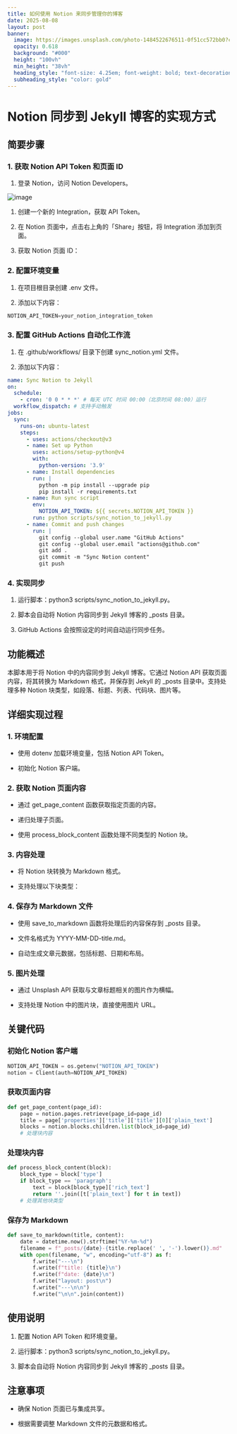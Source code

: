 ```yaml
---
title: 如何使用 Notion 来同步管理你的博客
date: 2025-08-08
layout: post
banner:
  image: https://images.unsplash.com/photo-1484522676511-0f51cc572bb0?crop=entropy&cs=tinysrgb&fit=max&fm=jpg&ixid=M3w2OTIwMzJ8MHwxfHJhbmRvbXx8fHx8fHx8fDE3NTQ2NTc0NTd8&ixlib=rb-4.1.0&q=80&w=1080
  opacity: 0.618
  background: "#000"
  height: "100vh"
  min_height: "38vh"
  heading_style: "font-size: 4.25em; font-weight: bold; text-decoration: underline"
  subheading_style: "color: gold"
---
```


# Notion 同步到 Jekyll 博客的实现方式

## 简要步骤

### 1. 获取 Notion API Token 和页面 ID

1. 登录 Notion，访问 Notion Developers。

![image](https://prod-files-secure.s3.us-west-2.amazonaws.com/a7a0cc5a-89b9-4cda-8686-1fba0ca52f40/d19c1afe-dea5-4312-9333-786b0ba83054/image.png?X-Amz-Algorithm=AWS4-HMAC-SHA256&X-Amz-Content-Sha256=UNSIGNED-PAYLOAD&X-Amz-Credential=ASIAZI2LB4664L4CNK67%2F20250808%2Fus-west-2%2Fs3%2Faws4_request&X-Amz-Date=20250808T125056Z&X-Amz-Expires=3600&X-Amz-Security-Token=IQoJb3JpZ2luX2VjEG0aCXVzLXdlc3QtMiJGMEQCID%2BqBvPDSqAA4sY5iRo2vOB4DTC1H3zeavDo%2BUS%2BEaIHAiBbXz5QnUkW5UmMwTS6Y5gn0i0LXwKKsZNu11Xc7vHepCqIBAim%2F%2F%2F%2F%2F%2F%2F%2F%2F%2F8BEAAaDDYzNzQyMzE4MzgwNSIMoe7Mz0BJmUb7EQb%2BKtwDx4DaQRi%2BFN6PmwyEt72JMWmQo76z8M%2BYvno7hlmTLJnH9RvZwr4LSbUYmH327pkM8mzW8Azpd%2BZ529tUF322lml1ngJHfyCCi4nJ9I56rZcyjGDDY3AQglozCs7FsCz73LXRKoRsP9t2FyZFhfjdxJx%2BORTDPGf9qRnzSN19Ylrtv3RRROkPKNqJMCoPzF5pWgEBHiKCIEmJJCOglArtwvTJhhylnUFOjQeN6y%2BEitOL3%2BBMVkq4G812QJm3%2BnSD7W3TNGtTk6t2W18%2FOO1Pm%2BZuq7ufWjgyKwldlekiaLwROZeOEepYdKOTcgzMKgjii%2FMDss6EHt1kwGHsQdBMcR9MzW5PDqPLkWuzkFBO6FqtX9TOX%2FoQCn7BaFB7JAKOVFa1BNAydAKVERcxN1bTpYu8Ip9DynTBmbF4DMpnZWpEPJ0d783UEEUB61bgXeKykcWOZJ3vFdMrRLeHsi02jqFkBYsNP3XyD51JcznhMUB1ltSqvyKwNKKG5P0bs0%2BkdY5u%2FWzOi%2BiN3wF56oxUPNdyRzpTWR%2FT258waa%2Ftd6ks80Q5j09dgT%2FzJfcQjRhLDA3mjO9j7FlFdxNgjaRqOnzkwzbGqldc9obb8UgGeU%2F5H4k%2B1%2F1cZlVDUP4w9drXxAY6pgFgvutrOhgQOYnGLAy5rC7ARHFWlZikDyK569h6jGGFCoMyDAaPireC1xWe7h%2B23rvW3bWSEUoGHOPeuVvGiHyh4nGWQiYDJ%2BkZtxP14xkS%2F3SvzlMILnx4BB99BmbOdiVC684U4XsvO4hCCvJfKugCkTLyH33XCpjPudjmpjr%2F3eQkdwUywU2j85IgQthZeG3LcFuIfM2%2Bb23otpg%2F3HLJcUozFb16&X-Amz-Signature=2501dccae12cdf70ef1127c88abb305e03f3cacd5daa5d1d4eb2a978918828d9&X-Amz-SignedHeaders=host&x-amz-checksum-mode=ENABLED&x-id=GetObject)

1. 创建一个新的 Integration，获取 API Token。

1. 在 Notion 页面中，点击右上角的「Share」按钮，将 Integration 添加到页面。

1. 获取 Notion 页面 ID：


### 2. 配置环境变量

1. 在项目根目录创建 .env 文件。

1. 添加以下内容：

```javascript
NOTION_API_TOKEN=your_notion_integration_token
```

### 3. 配置 GitHub Actions 自动化工作流

1. 在 .github/workflows/ 目录下创建 sync_notion.yml 文件。

1. 添加以下内容：

```yaml
name: Sync Notion to Jekyll
on:
  schedule:
    - cron: '0 0 * * *' # 每天 UTC 时间 00:00（北京时间 08:00）运行
  workflow_dispatch: # 支持手动触发
jobs:
  sync:
    runs-on: ubuntu-latest
    steps:
      - uses: actions/checkout@v3
      - name: Set up Python
        uses: actions/setup-python@v4
        with:
          python-version: '3.9'
      - name: Install dependencies
        run: |
          python -m pip install --upgrade pip
          pip install -r requirements.txt
      - name: Run sync script
        env:
          NOTION_API_TOKEN: ${{ secrets.NOTION_API_TOKEN }}
        run: python scripts/sync_notion_to_jekyll.py
      - name: Commit and push changes
        run: |
          git config --global user.name "GitHub Actions"
          git config --global user.email "actions@github.com"
          git add .
          git commit -m "Sync Notion content"
          git push
```

### 4. 实现同步

1. 运行脚本：python3 scripts/sync_notion_to_jekyll.py。

1. 脚本会自动将 Notion 内容同步到 Jekyll 博客的 _posts 目录。

1. GitHub Actions 会按照设定的时间自动运行同步任务。

## 功能概述

本脚本用于将 Notion 中的内容同步到 Jekyll 博客。它通过 Notion API 获取页面内容，将其转换为 Markdown 格式，并保存到 Jekyll 的 _posts 目录中。支持处理多种 Notion 块类型，如段落、标题、列表、代码块、图片等。

## 详细实现过程

### 1. 环境配置

- 使用 dotenv 加载环境变量，包括 Notion API Token。

- 初始化 Notion 客户端。

### 2. 获取 Notion 页面内容

- 通过 get_page_content 函数获取指定页面的内容。

- 递归处理子页面。

- 使用 process_block_content 函数处理不同类型的 Notion 块。

### 3. 内容处理

- 将 Notion 块转换为 Markdown 格式。

- 支持处理以下块类型：


### 4. 保存为 Markdown 文件

- 使用 save_to_markdown 函数将处理后的内容保存到 _posts 目录。

- 文件名格式为 YYYY-MM-DD-title.md。

- 自动生成文章元数据，包括标题、日期和布局。

### 5. 图片处理

- 通过 Unsplash API 获取与文章标题相关的图片作为横幅。

- 支持处理 Notion 中的图片块，直接使用图片 URL。

## 关键代码

### 初始化 Notion 客户端

```python
NOTION_API_TOKEN = os.getenv("NOTION_API_TOKEN")
notion = Client(auth=NOTION_API_TOKEN)
```

### 获取页面内容

```python
def get_page_content(page_id):
    page = notion.pages.retrieve(page_id=page_id)
    title = page['properties']['title']['title'][0]['plain_text']
    blocks = notion.blocks.children.list(block_id=page_id)
    # 处理块内容
```

### 处理块内容

```python
def process_block_content(block):
    block_type = block['type']
    if block_type == 'paragraph':
        text = block[block_type]['rich_text']
        return ''.join([t['plain_text'] for t in text])
    # 处理其他块类型
```

### 保存为 Markdown

```python
def save_to_markdown(title, content):
    date = datetime.now().strftime("%Y-%m-%d")
    filename = f"_posts/{date}-{title.replace(' ', '-').lower()}.md"
    with open(filename, "w", encoding="utf-8") as f:
        f.write("---\n")
        f.write(f"title: {title}\n")
        f.write(f"date: {date}\n")
        f.write("layout: post\n")
        f.write("---\n\n")
        f.write("\n\n".join(content))
```

## 使用说明

1. 配置 Notion API Token 和环境变量。

1. 运行脚本：python3 scripts/sync_notion_to_jekyll.py。

1. 脚本会自动将 Notion 内容同步到 Jekyll 博客的 _posts 目录。

## 注意事项

- 确保 Notion 页面已与集成共享。

- 根据需要调整 Markdown 文件的元数据和格式。